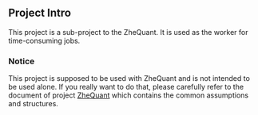 ## Project Intro

This project is a sub-project to the ZheQuant. It is used as the worker for time-consuming jobs.

### Notice

This project is supposed to be used with ZheQuant and is not intended to be used alone. If you really want to do that, please carefully refer to the document of project [ZheQuant](https://feng-zhe.github.io/ZheQuant/) which contains the common assumptions and structures.

